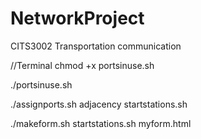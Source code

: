 # NetworkProject
CITS3002 Transportation communication

//Terminal
chmod +x portsinuse.sh

./portsinuse.sh

./assignports.sh adjacency startstations.sh

./makeform.sh startstations.sh myform.html
